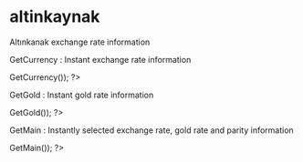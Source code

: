 # altinkaynak
Altınkanak exchange rate information

<?php

use Altinkaynak\Altinkaynak;

require_once 'src/Autoload.php';

$Altinkaynak = new Altinkaynak();

?>

GetCurrency : Instant exchange rate information
<?php
  var_dump($Altinkaynak->GetCurrency());
?>

GetGold : Instant gold rate information
<?php
  var_dump($Altinkaynak->GetGold());
?>

GetMain : Instantly selected exchange rate, gold rate and parity information
<?php
  var_dump($Altinkaynak->GetMain());
?>
